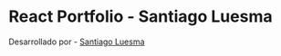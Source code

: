 # React Portfolio - Santiago Luesma

Desarrollado por - [Santiago Luesma](https://github.com/santiagoluesma)